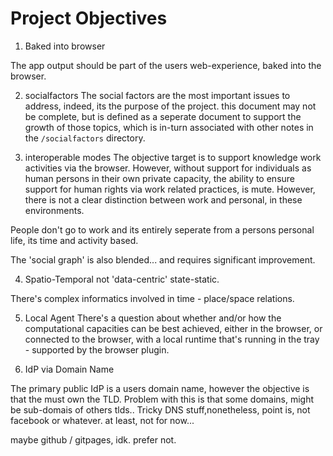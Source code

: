 # Project Objectives

1. Baked into browser

The app output should be part of the users web-experience, baked into the browser.

2. socialfactors
The social factors are the most important issues to address, indeed, its the purpose of the project.  this document may not be complete, but is defined as a seperate document to support the growth of those topics, which is in-turn associated with other notes in the `/socialfactors` directory.

3. interoperable modes
The objective target is to support knowledge work activities via the browser.  However, without support for individuals as human persons in their own private capacity, the ability to ensure support for human rights via work related practices, is mute.  However, there is not a clear distinction between work and personal, in these environments.  

People don't go to work and its entirely seperate from a persons personal life, its time and activity based.

The 'social graph' is also blended... and requires significant improvement.

4. Spatio-Temporal not 'data-centric' state-static. 

There's complex informatics involved in time - place/space relations.  

5. Local Agent
There's a question about whether and/or how the computational capacities can be best achieved, either in the browser, or connected to the browser, with a local runtime that's running in the tray - supported by the browser plugin.

6. IdP via Domain Name

The primary public IdP is a users domain name, however the objective is that the must own the TLD.  Problem with this is that some domains, might be sub-domais of others tlds..  Tricky DNS stuff,nonetheless, point is, not facebook or whatever. at least, not for now... 

maybe github / gitpages, idk.  prefer not.

